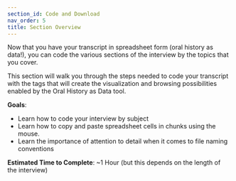 ```yaml
---
section_id: Code and Download
nav_order: 5
title: Section Overview
---
```

Now that you have your transcript in spreadsheet form (oral history as data!), you can code the various sections of the interview by the topics that you cover. 

This section will walk you through the steps needed to code your transcript with the tags that will create the visualization and browsing possibilities enabled by the Oral History as Data tool. 

**Goals**: 

- Learn how to code your interview by subject 
- Learn how to copy and paste spreadsheet cells in chunks using the mouse. 
- Learn the importance of attention to detail when it comes to file naming conventions

**Estimated Time to Complete**: ~1 Hour (but this depends on the length of the interview)